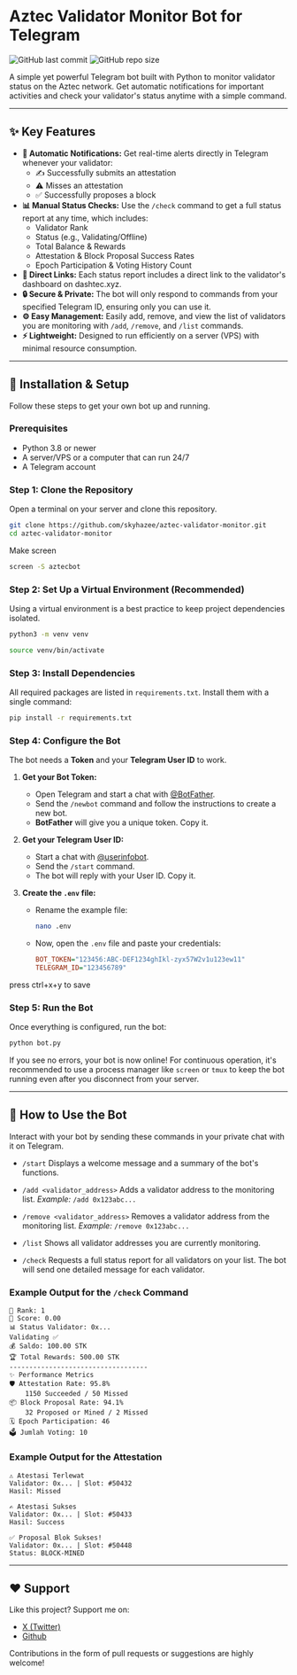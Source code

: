 # Aztec Validator Monitor Bot for Telegram

![GitHub last commit](https://img.shields.io/github/last-commit/skyhazee/aztec-validator-monitor?style=for-the-badge) ![GitHub repo size](https://img.shields.io/github/repo-size/skyhazee/aztec-validator-monitor?style=for-the-badge)

A simple yet powerful Telegram bot built with Python to monitor validator status on the Aztec network. Get automatic notifications for important activities and check your validator's status anytime with a simple command.

---

## ✨ Key Features

-   **🔔 Automatic Notifications:** Get real-time alerts directly in Telegram whenever your validator:
    -   ✍️ Successfully submits an attestation
    -   ⚠️ Misses an attestation
    -   ✅ Successfully proposes a block
-   **📊 Manual Status Checks:** Use the `/check` command to get a full status report at any time, which includes:
    -   Validator Rank
    -   Status (e.g., Validating/Offline)
    -   Total Balance & Rewards
    -   Attestation & Block Proposal Success Rates
    -   Epoch Participation & Voting History Count
-   **🔗 Direct Links:** Each status report includes a direct link to the validator's dashboard on dashtec.xyz.
-   **🔒 Secure & Private:** The bot will only respond to commands from your specified Telegram ID, ensuring only you can use it.
-   **⚙️ Easy Management:** Easily add, remove, and view the list of validators you are monitoring with `/add`, `/remove`, and `/list` commands.
-   **⚡ Lightweight:** Designed to run efficiently on a server (VPS) with minimal resource consumption.

---

## 🚀 Installation & Setup

Follow these steps to get your own bot up and running.

### Prerequisites

-   Python 3.8 or newer
-   A server/VPS or a computer that can run 24/7
-   A Telegram account

### Step 1: Clone the Repository

Open a terminal on your server and clone this repository.

```bash
git clone https://github.com/skyhazee/aztec-validator-monitor.git
cd aztec-validator-monitor
```

Make screen

```bash
screen -S aztecbot
```

### Step 2: Set Up a Virtual Environment (Recommended)

Using a virtual environment is a best practice to keep project dependencies isolated.

```bash
python3 -m venv venv

source venv/bin/activate
```

### Step 3: Install Dependencies

All required packages are listed in `requirements.txt`. Install them with a single command:

```bash
pip install -r requirements.txt
```

### Step 4: Configure the Bot

The bot needs a **Token** and your **Telegram User ID** to work.

1.  **Get your Bot Token:**
    -   Open Telegram and start a chat with [@BotFather](https://t.me/BotFather).
    -   Send the `/newbot` command and follow the instructions to create a new bot.
    -   **BotFather** will give you a unique token. Copy it.

2.  **Get your Telegram User ID:**
    -   Start a chat with [@userinfobot](https://t.me/userinfobot).
    -   Send the `/start` command.
    -   The bot will reply with your User ID. Copy it.

3.  **Create the `.env` file:**
    -   Rename the example file:
        ```bash
        nano .env
        ```
    -   Now, open the `.env` file and paste your credentials:
        ```ini
        BOT_TOKEN="123456:ABC-DEF1234ghIkl-zyx57W2v1u123ew11"
        TELEGRAM_ID="123456789"
        ```
press ctrl+x+y to save

### Step 5: Run the Bot

Once everything is configured, run the bot:

```bash
python bot.py
```

If you see no errors, your bot is now online! For continuous operation, it's recommended to use a process manager like `screen` or `tmux` to keep the bot running even after you disconnect from your server.

---

## 🤖 How to Use the Bot

Interact with your bot by sending these commands in your private chat with it on Telegram.

-   `/start`
    Displays a welcome message and a summary of the bot's functions.

-   `/add <validator_address>`
    Adds a validator address to the monitoring list.
    *Example:* `/add 0x123abc...`

-   `/remove <validator_address>`
    Removes a validator address from the monitoring list.
    *Example:* `/remove 0x123abc...`

-   `/list`
    Shows all validator addresses you are currently monitoring.

-   `/check`
    Requests a full status report for all validators on your list. The bot will send one detailed message for each validator.

### Example Output for the `/check` Command

```
👑 Rank: 1
🎯 Score: 0.00
📊 Status Validator: 0x...
Validating ✅
💰 Saldo: 100.00 STK
🏆 Total Rewards: 500.00 STK
-----------------------------------
✨ Performance Metrics
🛡️ Attestation Rate: 95.8%
    1150 Succeeded / 50 Missed
📦 Block Proposal Rate: 94.1%
    32 Proposed or Mined / 2 Missed
🗓️ Epoch Participation: 46
🗳️ Jumlah Voting: 10
```
### Example Output for the Attestation

```
⚠️ Atestasi Terlewat
Validator: 0x... | Slot: #50432
Hasil: Missed

✍️ Atestasi Sukses
Validator: 0x... | Slot: #50433
Hasil: Success

✅ Proposal Blok Sukses!
Validator: 0x... | Slot: #50448
Status: BLOCK-MINED
```

---

## ❤️ Support

Like this project? Support me on:

-   [X (Twitter)](https://x.com/skyhazeed)
-   [Github](https://github.com/skyhazee)

Contributions in the form of pull requests or suggestions are highly welcome!
